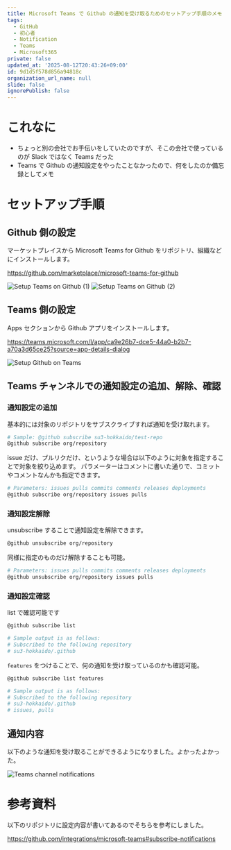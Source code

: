 ```yaml
---
title: Microsoft Teams で Github の通知を受け取るためのセットアップ手順のメモ
tags:
  - GitHub
  - 初心者
  - Notification
  - Teams
  - Microsoft365
private: false
updated_at: '2025-08-12T20:43:26+09:00'
id: 9d1d5f578d856a94818c
organization_url_name: null
slide: false
ignorePublish: false
---
```

# これなに

- ちょっと別の会社でお手伝いをしていたのですが、そこの会社で使っているのが Slack ではなく Teams だった
- Teams で Github の通知設定をやったことなかったので、何をしたのか備忘録としてメモ

# セットアップ手順

## Github 側の設定

マーケットプレイスから Microsoft Teams for Github をリポジトリ、組織などにインストールします。

https://github.com/marketplace/microsoft-teams-for-github

![Setup Teams on Github (1)](https://qiita-image-store.s3.ap-northeast-1.amazonaws.com/0/2819748/abc2e558-996a-4762-a474-044782e64c3b.png)
![Setup Teams on Github (2)](https://qiita-image-store.s3.ap-northeast-1.amazonaws.com/0/2819748/731d3b43-2e66-4e93-a22e-a1d075527690.png)

## Teams 側の設定

Apps セクションから Github アプリをインストールします。

https://teams.microsoft.com/l/app/ca9e26b7-dce5-44a0-b2b7-a70a3d65ce25?source=app-details-dialog

![Setup Github on Teams](https://qiita-image-store.s3.ap-northeast-1.amazonaws.com/0/2819748/f58e702f-d3f2-4bf5-b07e-a7cd8ffe8936.png)

## Teams チャンネルでの通知設定の追加、解除、確認

### 通知設定の追加

基本的には対象のリポジトリをサブスクライブすれば通知を受け取れます。

```bash
# Sample: @github subscribe su3-hokkaido/test-repo
@github subscribe org/repository
```

issue だけ、プルリクだけ、というような場合は以下のように対象を指定することで対象を絞り込めます。
パラメーターはコメントに書いた通りで、コミットやコメントなんかも指定できます。

```bash
# Parameters: issues pulls commits comments releases deployments 
@github subscribe org/repository issues pulls
```

### 通知設定解除

unsubscribe することで通知設定を解除できます。

```bash
@github unsubscribe org/repository
```

同様に指定のものだけ解除することも可能。

```bash
# Parameters: issues pulls commits comments releases deployments 
@github unsubscribe org/repository issues pulls
```

### 通知設定確認

list で確認可能です

```bash
@github subscribe list

# Sample output is as follows:
# Subscribed to the following repository
# su3-hokkaido/.github
```

`features` をつけることで、何の通知を受け取っているのかも確認可能。

```bash
@github subscribe list features

# Sample output is as follows:
# Subscribed to the following repository
# su3-hokkaido/.github
# issues, pulls
```

## 通知内容

以下のような通知を受け取ることができるようになりました。よかったよかった。

![Teams channel notifications](https://qiita-image-store.s3.ap-northeast-1.amazonaws.com/0/2819748/010043fd-eba4-427f-9fba-0fcd503786f6.png)

# 参考資料

以下のリポジトリに設定内容が書いてあるのでそちらを参考にしました。

https://github.com/integrations/microsoft-teams#subscribe-notifications
